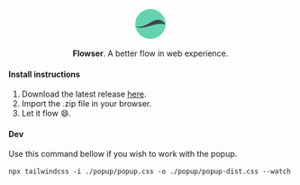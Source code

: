 <p align="center"><img alt="" src="popup/icon.png"></p>
<p align="center"><b>Flowser</b>. A better flow in web experience.</p>

#### Install instructions
1. Download the latest release [here](https://github.com/gccruz93/flowser/releases).
2. Import the .zip file in your browser.
3. Let it flow :smile:.

#### Dev
Use this command bellow if you wish to work with the popup.
```
npx tailwindcss -i ./popup/popup.css -o ./popup/popup-dist.css --watch
```
